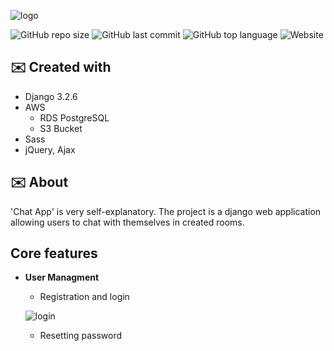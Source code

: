![logo](https://user-images.githubusercontent.com/26598200/132260993-45aad270-5567-44e0-b1f4-2f8db88f6b18.gif)

![GitHub repo size](https://img.shields.io/github/repo-size/FMularski/django-chat-app)
![GitHub last commit](https://img.shields.io/github/last-commit/FMularski/django-chat-app?color=yellow)
![GitHub top language](https://img.shields.io/github/languages/top/FMularski/django-chat-app?color=purple)
![Website](https://img.shields.io/website?url=https%3A%2F%2Fch4t-4pp.herokuapp.com%2F)

## ✉️ Created with
* Django 3.2.6
* AWS
  * RDS PostgreSQL
  * S3 Bucket
* Sass
* jQuery, Ajax

## ✉️ About
'Chat App' is very self-explanatory. The project is a django web application allowing users to chat with themselves in created rooms. 

## Core features
* **User Managment**
  * Registration and login 
  
  ![login](https://user-images.githubusercontent.com/26598200/132262509-4e5379ce-1c53-41b3-9aa3-6bcb7370e6b4.gif)

  
  * Resetting password

